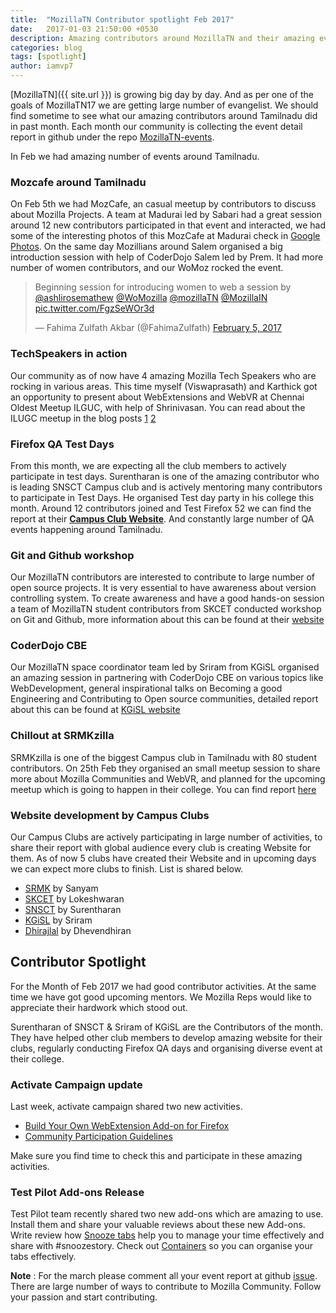 ```yaml
---
title:  "MozillaTN Contributor spotlight Feb 2017"
date:   2017-01-03 21:50:00 +0530
description: Amazing contributors around MozillaTN and their amazing event experience.
categories: blog
tags: [spotlight]
author: iamvp7
---
```


[MozillaTN]({{ site.url }}) is growing big day by day. And as per one of the goals of MozillaTN17 we are getting large number of evangelist. We should find sometime to see what our amazing contributors around Tamilnadu did in past month. Each month our community is collecting the event detail report in github under the repo [MozillaTN-events](https://github.com/MozillaTN/mozillatn-events/issues/3).

In Feb we had amazing number of events around Tamilnadu.

### Mozcafe around Tamilnadu

On Feb 5th we had MozCafe, an casual meetup by contributors to discuss about Mozilla Projects. A team at Madurai led by Sabari had a great session around 12 new contributors participated in that event and interacted, we had some of the interesting photos of this MozCafe at Madurai check in [Google Photos](https://drive.google.com/drive/folders/0B2rPvuSnD6CeLWRBRDdjU2xOM2c). On the same day Mozillians around Salem organised a big introduction session with help of CoderDojo Salem led by Prem. It had more number of women contributors, and our WoMoz rocked the event.

<blockquote class="twitter-tweet" data-lang="en"><p lang="en" dir="ltr">Beginning session for introducing women to web a session by <a href="https://twitter.com/ashlirosemathew">@ashlirosemathew</a> <a href="https://twitter.com/WoMozilla">@WoMozilla</a> <a href="https://twitter.com/mozillaTN">@mozillaTN</a> <a href="https://twitter.com/MozillaIN">@MozillaIN</a> <a href="https://t.co/FgzSeWOr3d">pic.twitter.com/FgzSeWOr3d</a></p>&mdash; Fahima Zulfath Akbar (@FahimaZulfath) <a href="https://twitter.com/FahimaZulfath/status/828143027306786816">February 5, 2017</a></blockquote>
<script async src="//platform.twitter.com/widgets.js" charset="utf-8"></script>


### TechSpeakers in action

Our community as of now have 4 amazing Mozilla Tech Speakers who are rocking in various areas. This time myself (Viswaprasath) and Karthick got an opportunity to present about WebExtensions and WebVR at Chennai Oldest Meetup ILGUC, with help of Shrinivasan. You can read about the ILUGC meetup in the blog posts [1](http://iamvp7.in/ILUGC-Meetup/) [2](https://goinggnu.wordpress.com/2017/02/12/minutes-ilugc-feb-2017-meet/)

### Firefox QA Test Days

From this month, we are expecting all the club members to actively participate in test days. Surentharan is one of the amazing contributor who is leading SNSCT Campus club and is actively mentoring many contributors to participate in Test Days. He organised Test day party in his college this month. Around  12 contributors joined and Test Firefox 52 we can find the report at their [**Campus Club Website**](https://mozillatn.github.io/snsct/blog/result-of-firefox-52-beta-7-testday). And constantly large number of QA events happening around Tamilnadu.

### Git and Github workshop

Our MozillaTN contributors are interested to contribute to large number of open source projects. It is very essential to have awareness about version controlling system. To create awareness and have a good hands-on session a team of MozillaTN student contributors from SKCET conducted workshop on Git and Github, more information about this can be found at their [website](https://mozillatn.github.io/skcetzilla/event/gitevent)

### CoderDojo CBE

Our MozillaTN space coordinator team led by Sriram from KGiSL organised an amazing session in partnering with CoderDojo CBE on various topics like WebDevelopment, general inspirational talks on Becoming a good Engineering and Contributing to Open source communities, detailed report about this can be found at [KGiSL website](https://mozillatn.github.io/KiTE/blog/CoderDojo)

### Chillout at SRMKzilla

SRMKzilla is one of the biggest Campus club in Tamilnadu with 80 student contributors. On 25th Feb they organised an small meetup session to share more about Mozilla Communities and WebVR, and planned for the upcoming meetup which is going to happen in their college. You can find report [here](https://mozillatn.github.io/srmkzilla/blog/Saturday-ChillOut-3) 


### Website development by Campus Clubs

Our Campus Clubs are actively participating in large number of activities, to share their report with global audience every club is creating Website for them. As of now 5 clubs have created their Website and in upcoming days we can expect more clubs to finish. List is shared below.


- [SRMK](https://mozillatn.github.io/srmkzilla/) by Sanyam
- [SKCET](https://mozillatn.github.io/skcetzilla/) by Lokeshwaran
- [SNSCT](https://mozillatn.github.io/snsct)  by Surentharan
- [KGiSL](https://mozillatn.github.io/KiTE/) by Sriram
- [Dhirajlal](https://mozillatn.github.io/Dhirajzilla/) by Dhevendhiran


## Contributor Spotlight

For the Month of Feb 2017 we had good contributor activities. At the same time we have got good upcoming mentors. We Mozilla Reps would like to appreciate their hardwork which stood out.

Surentharan of SNSCT & Sriram of KGiSL are the Contributors of the month. They have helped other club members to develop amazing website for their clubs, regularly conducting Firefox QA days and organising diverse event at their college. 


### Activate Campaign update

Last week, activate campaign shared two new activities.

- [Build Your Own WebExtension Add-on for Firefox](https://activate.mozilla.community/webextensions/)
- [Community Participation Guidelines](https://activate.mozilla.community/community-participation-guideline/)

Make sure you find time to check this and participate in these amazing activities.

### Test Pilot Add-ons Release

Test Pilot team recently shared two new add-ons which are amazing to use. Install them and share your valuable reviews about these new Add-ons. Write review how [Snooze tabs](https://testpilot.firefox.com/experiments/snooze-tabs) help you to manage your time effectively and share with #snoozestory.  Check out [Containers](https://testpilot.firefox.com/experiments/containers) so you can organise your tabs effectively. 

**Note** : For the march please comment all your event report at github [issue](https://github.com/MozillaTN/mozillatn-events/issues/4). There are large number of ways to contribute to Mozilla Community. Follow your passion and start contributing.

